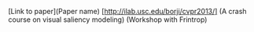 [Link to paper](Paper name)
[http://ilab.usc.edu/borji/cvpr2013/] (A crash course on visual saliency modeling) (Workshop with Frintrop)

